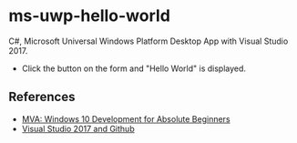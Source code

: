 # ms-uwp-hello-world
C#, Microsoft Universal Windows Platform Desktop App with Visual Studio 2017.
- Click the button on the form and "Hello World" is displayed.





## References
- [MVA: Windows 10 Development for Absolute Beginners](https://mva.microsoft.com/en-us/training-courses/windows-10-development-for-absolute-beginners-14541?l=rXZlwKxqB_2505632527)
- [Visual Studio 2017 and Github](https://blogs.msdn.microsoft.com/benjaminperkins/2017/04/04/setting-up-and-using-github-in-visual-studio-2017/)


